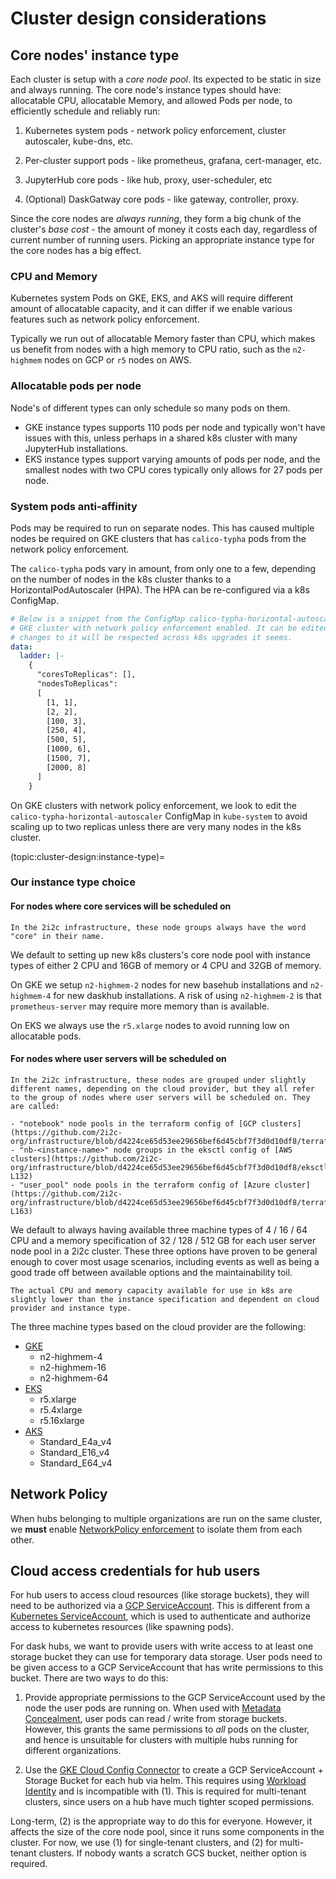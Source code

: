 # Cluster design considerations

## Core nodes' instance type

Each cluster is setup with a *core node pool*. Its expected to be static in size
and always running. The core node's instance types should have: allocatable CPU,
allocatable Memory, and allowed Pods per node, to efficiently schedule and
reliably run:

1. Kubernetes system pods - network policy enforcement, cluster
   autoscaler, kube-dns, etc.

2. Per-cluster support pods - like prometheus, grafana, cert-manager, etc.

3. JupyterHub core pods - like hub, proxy, user-scheduler, etc

4. (Optional) DaskGatway core pods - like gateway, controller, proxy.

Since the core nodes are *always running*, they form a big chunk of the
cluster's *base cost* - the amount of money it costs each day, regardless of
current number of running users. Picking an appropriate instance type for the
core nodes has a big effect.

### CPU and Memory

Kubernetes system Pods on GKE, EKS, and AKS will require different amount of
allocatable capacity, and it can differ if we enable various features such as
network policy enforcement.

Typically we run out of allocatable Memory faster than CPU, which makes us
benefit from nodes with a high memory to CPU ratio, such as the `n2-highmem`
nodes on GCP or `r5` nodes on AWS.

### Allocatable pods per node

Node's of different types can only schedule so many pods on them.

- GKE instance types supports 110 pods per node and typically won't have issues
  with this, unless perhaps in a shared k8s cluster with many JupyterHub
  installations.
- EKS instance types support varying amounts of pods per node, and the smallest
  nodes with two CPU cores typically only allows for 27 pods per node.

### System pods anti-affinity

Pods may be required to run on separate nodes. This has caused multiple nodes be
required on GKE clusters that has `calico-typha` pods from the network policy
enforcement.

The `calico-typha` pods vary in amount, from only one to a few, depending on the
number of nodes in the k8s cluster thanks to a HorizontalPodAutoscaler (HPA).
The HPA can be re-configured via a k8s ConfigMap.

```yaml
# Below is a snippet from the ConfigMap calico-typha-horizontal-autoscaler in a
# GKE cluster with network policy enforcement enabled. It can be edited, and
# changes to it will be respected across k8s upgrades it seems.
data:
  ladder: |-
    {
      "coresToReplicas": [],
      "nodesToReplicas":
      [
        [1, 1],
        [2, 2],
        [100, 3],
        [250, 4],
        [500, 5],
        [1000, 6],
        [1500, 7],
        [2000, 8]
      ]
    }
```

On GKE clusters with network policy enforcement, we look to edit the
`calico-typha-horizontal-autoscaler` ConfigMap in `kube-system` to avoid scaling
up to two replicas unless there are very many nodes in the k8s cluster.

(topic:cluster-design:instance-type)=
### Our instance type choice

#### For nodes where core services will be scheduled on

```{note}
In the 2i2c infrastructure, these node groups always have the word "core" in their name.
```

We default to setting up new k8s clusters's core node pool with instance types
of either 2 CPU and 16GB of memory or 4 CPU and 32GB of memory.

On GKE we setup `n2-highmem-2` nodes for new basehub installations and
`n2-highmem-4` for new daskhub installations. A risk of using `n2-highmem-2` is
that `prometheus-server` may require more memory than is available.

On EKS we always use the `r5.xlarge` nodes to avoid running low on allocatable
pods.

#### For nodes where user servers will be scheduled on

```{note}
In the 2i2c infrastructure, these nodes are grouped under slightly different names, depending on the cloud provider, but they all refer to the group of nodes where user servers will be scheduled on. They are called:

- "notebook" node pools in the terraform config of [GCP clusters](https://github.com/2i2c-org/infrastructure/blob/d4224ce65d53ee29656bef6d45cbf7f3d0d10df8/terraform/gcp/cluster.tf#L243)
- "nb-<instance-name>" node groups in the eksctl config of [AWS clusters](https://github.com/2i2c-org/infrastructure/blob/d4224ce65d53ee29656bef6d45cbf7f3d0d10df8/eksctl/template.jsonnet#L113-L132)
- "user_pool" node pools in the terraform config of [Azure cluster](https://github.com/2i2c-org/infrastructure/blob/d4224ce65d53ee29656bef6d45cbf7f3d0d10df8/terraform/azure/main.tf#L138-L163)
```

We default to always having available three machine types of 4 / 16 / 64 CPU and a memory specification of 32 / 128 / 512 GB for each user server node pool in a 2i2c cluster. These three options have proven to be general enough to cover most usage scenarios, including events as well as being a good trade off between available options and the maintainability toil.

```{note}
The actual CPU and memory capacity available for use in k8s are slightly lower than the instance specification and dependent on cloud provider and instance type.
```

The three machine types based on the cloud provider are the following:
- [GKE](https://cloud.google.com/compute/docs/general-purpose-machines)
  - n2-highmem-4
  - n2-highmem-16
  - n2-highmem-64
- [EKS](https://aws.amazon.com/ec2/instance-types/r5/)
  - r5.xlarge
  - r5.4xlarge
  - r5.16xlarge
- [AKS](https://learn.microsoft.com/en-us/azure/virtual-machines/eav4-easv4-series)
  - Standard_E4a_v4
  - Standard_E16_v4
  - Standard_E64_v4

## Network Policy

When hubs belonging to multiple organizations are run on the same cluster,
we **must** enable [NetworkPolicy enforcement](https://cloud.google.com/kubernetes-engine/docs/how-to/network-policy)
to isolate them from each other.

## Cloud access credentials for hub users

For hub users to access cloud resources (like storage buckets), they will need
to be authorized via a [GCP ServiceAccount](https://cloud.google.com/iam/docs/service-accounts).
This is different from a [Kubernetes ServiceAccount](https://kubernetes.io/docs/tasks/configure-pod-container/configure-service-account/),
which is used to authenticate and authorize access to kubernetes resources (like spawning pods).

For dask hubs, we want to provide users with write access to at least one storage
bucket they can use for temporary data storage. User pods need to be given access to
a GCP ServiceAccount that has write permissions to this bucket. There are two ways
to do this:

1. Provide appropriate permissions to the GCP ServiceAccount used by the node the user
   pods are running on. When used with [Metadata Concealment](https://cloud.google.com/kubernetes-engine/docs/how-to/protecting-cluster-metadata#overview),
   user pods can read / write from storage buckets. However, this grants the same permissions
   to *all* pods on the cluster, and hence is unsuitable for clusters with multiple
   hubs running for different organizations.

2. Use the [GKE Cloud Config Connector](https://cloud.google.com/config-connector/docs/overview) to
   create a GCP ServiceAccount + Storage Bucket for each hub via helm. This requires using
   [Workload Identity](https://cloud.google.com/kubernetes-engine/docs/how-to/workload-identity) and
   is incompatible with (1). This is required for multi-tenant clusters, since users on a hub
   have much tighter scoped permissions.

Long-term, (2) is the appropriate way to do this for everyone. However, it affects the size
of the core node pool, since it runs some components in the cluster. For now, we use (1) for
single-tenant clusters, and (2) for multi-tenant clusters. If nobody wants a scratch GCS bucket,
neither option is required.
